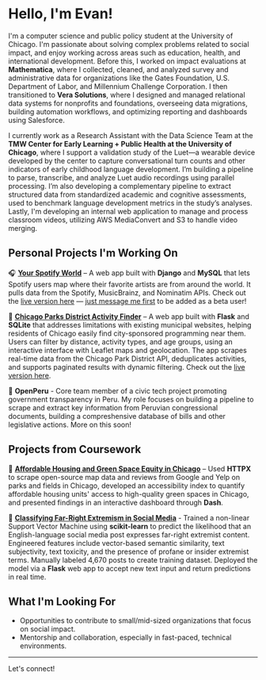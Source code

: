 # Hello, I'm Evan!
I'm a computer science and public policy student at the University of Chicago. I'm passionate about solving complex problems related to social impact, and enjoy working across areas such as education, health, and international development. Before this, I worked on impact evaluations at **Mathematica**, where I collected, cleaned, and analyzed survey and administrative data for organizations like the Gates Foundation, U.S. Department of Labor, and Millennium Challenge Corporation. I then transitioned to **Vera Solutions**, where I designed and managed relational data systems for nonprofits and foundations, overseeing data migrations, building automation workflows, and optimizing reporting and dashboards using Salesforce.

I currently work as a Research Assistant with the Data Science Team at the **TMW Center for Early Learning + Public Health at the University of Chicago**, where I support a validation study of the Luet—a wearable device developed by the center to capture conversational turn counts and other indicators of early childhood language development. I’m building a pipeline to parse, transcribe, and analyze Luet audio recordings using parallel processing. I’m also developing a complementary pipeline to extract structured data from standardized academic and cognitive assessments, used to benchmark language development metrics in the study’s analyses. Lastly, I'm developing an internal web application to manage and process classroom videos, utilizing AWS MediaConvert and S3 to handle video merging.

## Personal Projects I'm Working On  

🎧 [**Your Spotify World**](https://github.com/evanfantozzi/spotify_map) – A web app built with **Django** and **MySQL** that lets Spotify users map where their favorite artists are from around the world. It pulls data from the Spotify, MusicBrainz, and Nominatim APIs. Check out the [live version here](https://evanfantozzi.pythonanywhere.com) — [just message me first](mailto:evanfantozzi@gmail.com) to be added as a beta user!

🎨 [**Chicago Parks District Activity Finder**](https://github.com/evanfantozzi/ChicagoActivities) – A web app built with **Flask** and **SQLite** that addresses limitations with existing municipal websites, helping residents of Chicago easily find city-sponsored programming near them. Users can filter by distance, activity types, and age groups, using an interactive interface with Leaflet maps and geolocation. The app scrapes real-time data from the Chicago Park District API, deduplicates activities, and supports paginated results with dynamic filtering. Check out the [live version here](https://chicagoactivities.onrender.com).

📜 **OpenPeru** - Core team member of a civic tech project promoting government transparency in Peru. My role focuses on building a pipeline to scrape and extract key information from Peruvian congressional documents, building a compreshensive database of bills and other legislative actions. More on this soon! 

## Projects from Coursework
🏡 [**Affordable Housing and Green Space Equity in Chicago**](https://github.com/evanfantozzi/GreenSpaceAccess) – Used **HTTPX** to scrape open-source map data and reviews from Google and Yelp on parks and fields in Chicago, developed an accessibility index to quantify affordable housing units' access to high-quality green spaces in Chicago, and presented findings in an interactive dashboard through **Dash**.

🎤 [**Classifying Far-Right Extremism in Social Media**](https://github.com/evanfantozzi/Extremist-Social-Media-Post-Detector/) - Trained a non-linear Support Vector Machine using **scikit-learn** to predict the likelihood that an English-language social media post expresses far-right extremist content. Engineered features include vector-based semantic similarity, text subjectivity, text toxicity, and the presence of profane or insider extremist terms. Manually labeled 4,670 posts to create training dataset. Deployed the model via a **Flask** web app to accept new text input and return predictions in real time.




## What I'm Looking For  
- Opportunities to contribute to small/mid-sized organizations that focus on social impact.  
- Mentorship and collaboration, especially in fast-paced, technical environments.  

---

Let's connect!   
